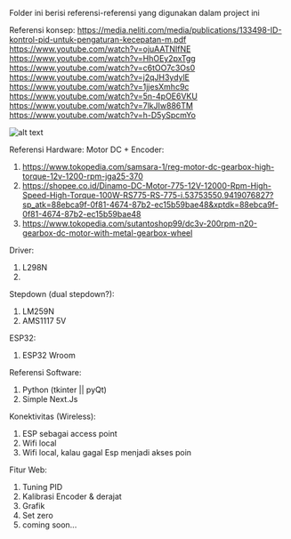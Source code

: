 Folder ini berisi referensi-referensi yang digunakan dalam project ini

Referensi konsep:
https://media.neliti.com/media/publications/133498-ID-kontrol-pid-untuk-pengaturan-kecepatan-m.pdf
https://www.youtube.com/watch?v=ojuAATNIfNE
https://www.youtube.com/watch?v=HhOEy2pxTgg
https://www.youtube.com/watch?v=c6tOO7c3Os0
https://www.youtube.com/watch?v=j2qJH3ydylE
https://www.youtube.com/watch?v=1jjesXmhc9c
https://www.youtube.com/watch?v=5n-4pOE6VKU
https://www.youtube.com/watch?v=7lkJIw886TM
https://www.youtube.com/watch?v=h-D5ySpcmYo

![alt text]({1A2FFC8D-8BAA-4D47-A4DC-2C530742FE86}.png)

Referensi Hardware:
Motor DC + Encoder:

1. https://www.tokopedia.com/samsara-1/reg-motor-dc-gearbox-high-torque-12v-1200-rpm-jga25-370
2. https://shopee.co.id/Dinamo-DC-Motor-775-12V-12000-Rpm-High-Speed-High-Torque-100W-RS775-RS-775-i.53753550.9419076827?sp_atk=88ebca9f-0f81-4674-87b2-ec15b59bae48&xptdk=88ebca9f-0f81-4674-87b2-ec15b59bae48
3. https://www.tokopedia.com/sutantoshop99/dc3v-200rpm-n20-gearbox-dc-motor-with-metal-gearbox-wheel

Driver:

1. L298N
2.

Stepdown (dual stepdown?):

1. LM259N
2. AMS1117 5V

ESP32:

1. ESP32 Wroom

Referensi Software:

1. Python (tkinter || pyQt)
2. Simple Next.Js

Konektivitas (Wireless):

1. ESP sebagai access point
2. Wifi local
3. Wifi local, kalau gagal Esp menjadi akses poin

Fitur Web:

1. Tuning PID
2. Kalibrasi Encoder & derajat
3. Grafik
4. Set zero
5. coming soon...
